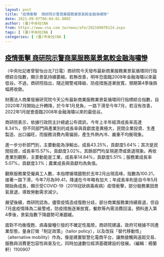 ```yaml
---
layout: post
title: "疫情衝擊  商研院示警商業服務業景氣較金融海嘯慘"
date: 2021-09-07T06:04:01.000Z
author: (臺)中央社CNA
from: https://www.cna.com.tw/news/afe/202109070124.aspx
tags: [ (臺)中央社CNA ]
categories: [ (臺)中央社CNA ]
---
```

<!--1630994641000-->
[疫情衝擊  商研院示警商業服務業景氣較金融海嘯慘](https://www.cna.com.tw/news/afe/202109070124.aspx)
------

<div>
<div></div><div class="paragraph"><p>（中央社記者曾智怡台北7日電）商研院今天發布最新商業服務業景氣循環同行指標綜合指數，顯示景氣持續萎縮，若無改善，明年恐面臨2008年金融海嘯以來最低谷。不過，商研院指出，隨近期警戒降級、防疫措施逐漸放寬，預期第4季後跌幅將收斂。</p><p>財團法人商業發展研究院今天公布最新商業服務業景氣循環同行指標綜合指數，自2020年7月開始止升轉降，於今年1月見負，一路下滑至今年7月，若沒有改善，2022年1月就會面臨2008年金融海嘯以來的最低谷。</p><p>商研院表示，依據行政院主計總處公布資訊，今年上半年經濟成長率高達8.34%，但不同部門與產業別的成長率與貢獻度差異極大，民間企業投資、生產製造、出口偏旺，而服務消費內需偏弱，產生外熱內冷、嚴重不均衡現象。</p><p>進一步分析部門別，主要動能為淨輸出，成長43.25%，貢獻度5.64%；其次是民間投資，成長率15.57%，貢獻度3.02%，其餘部門均呈現遲滯或衰退現象。再依產業別觀察，主要動能是工業，成長率14.84%，貢獻度5.51%；服務業成長率5.07%，貢獻度3.1%；農業成長與貢獻均為負值。</p><p>觀察服務業受僱員工人數，本指標循環趨勢於去年2月出現高峰，指數為100.21，接著一路下滑，今年7月為99.41，降速在今年略有加大；年成長率則是自今年5月開始負成長，顯示受COVID-19（2019冠狀病毒疾病）疫情衝擊，部分服務業因景氣衰退，導致勞動需求減少。</p><p>展望後續，商研院認為，儘管疫情造成復甦分歧，部分商業服務業持續衰退，但自7月底疫情降為二級警戒，防疫措施逐漸放寬，餐飲等內需消費回溫，預料進入第4季後，景氣指數下降趨勢可漸趨緩。</p><p>面對不均衡復甦、病毒變種引發的不確定性風險，商研院建議，政府可根據不同產業型態，量身訂做「制定政策」（tailor policy），以及改採「替代移動性」（alternative mobility）作為，像是建置智慧化電商平台，讓無接觸與遠距交易、服務與消費更包容性與普及化，同時加速數位經濟基礎建設的發展。（編輯：楊蘭軒）1100907</p></div>
</div>
